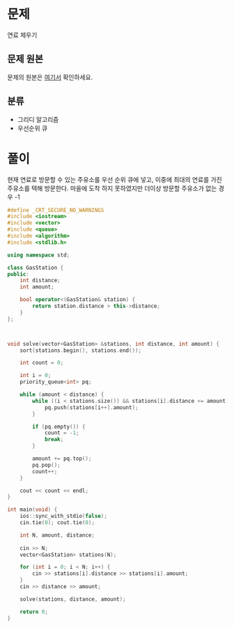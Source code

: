 # 문제
연료 체우기
## 문제 원본
문제의 원본은 [여기서](https://www.acmicpc.net/problem/1826) 확인하세요.

## 분류
* 그리디 알고리즘
* 우선순위 큐

# 풀이

현재 연료로 방문할 수 있는 주유소를 우선 순위 큐에 넣고, 이중에 최대의 연료를 가진 주유소를 택해 방문한다. 마을에 도착 하지 못하였지만 더이상 방문할 주유소가 없는 경우 -1

``` c++
#define _CRT_SECURE_NO_WARNINGS
#include <iostream>
#include <vector>
#include <queue>
#include <algorithm>
#include <stdlib.h>

using namespace std;

class GasStation {
public:
    int distance;
    int amount;

    bool operator<(GasStation& station) {
        return station.distance > this->distance;
    }
};



void solve(vector<GasStation> &stations, int distance, int amount) {
    sort(stations.begin(), stations.end());

    int count = 0;

    int i = 0;
    priority_queue<int> pq;

    while (amount < distance) {
        while ((i < stations.size()) && stations[i].distance <= amount) {
            pq.push(stations[i++].amount);
        }

        if (pq.empty()) {
            count = -1;
            break;
        }

        amount += pq.top();
        pq.pop();
        count++;
    }

    cout << count << endl;
}

int main(void) {
    ios::sync_with_stdio(false);
    cin.tie(0); cout.tie(0);

    int N, amount, distance;
    
    cin >> N;
    vector<GasStation> stations(N);

    for (int i = 0; i < N; i++) {
        cin >> stations[i].distance >> stations[i].amount;
    }
    cin >> distance >> amount;

    solve(stations, distance, amount);

    return 0;
}
```
